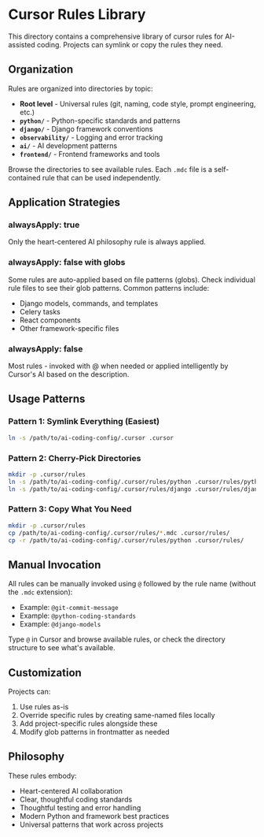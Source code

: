 # Cursor Rules Library

This directory contains a comprehensive library of cursor rules for AI-assisted coding. Projects can symlink or copy the rules they need.

## Organization

Rules are organized into directories by topic:

- **Root level** - Universal rules (git, naming, code style, prompt engineering, etc.)
- **`python/`** - Python-specific standards and patterns
- **`django/`** - Django framework conventions
- **`observability/`** - Logging and error tracking
- **`ai/`** - AI development patterns
- **`frontend/`** - Frontend frameworks and tools

Browse the directories to see available rules. Each `.mdc` file is a self-contained rule that can be used independently.

## Application Strategies

### alwaysApply: true

Only the heart-centered AI philosophy rule is always applied.

### alwaysApply: false with globs

Some rules are auto-applied based on file patterns (globs). Check individual rule files to see their glob patterns. Common patterns include:

- Django models, commands, and templates
- Celery tasks
- React components
- Other framework-specific files

### alwaysApply: false

Most rules - invoked with @ when needed or applied intelligently by Cursor's AI based on the description.

## Usage Patterns

### Pattern 1: Symlink Everything (Easiest)

```bash
ln -s /path/to/ai-coding-config/.cursor .cursor
```

### Pattern 2: Cherry-Pick Directories

```bash
mkdir -p .cursor/rules
ln -s /path/to/ai-coding-config/.cursor/rules/python .cursor/rules/python
ln -s /path/to/ai-coding-config/.cursor/rules/django .cursor/rules/django
```

### Pattern 3: Copy What You Need

```bash
mkdir -p .cursor/rules
cp /path/to/ai-coding-config/.cursor/rules/*.mdc .cursor/rules/
cp -r /path/to/ai-coding-config/.cursor/rules/python .cursor/rules/
```

## Manual Invocation

All rules can be manually invoked using `@` followed by the rule name (without the `.mdc` extension):

- Example: `@git-commit-message`
- Example: `@python-coding-standards`
- Example: `@django-models`

Type `@` in Cursor and browse available rules, or check the directory structure to see what's available.

## Customization

Projects can:

1. Use rules as-is
2. Override specific rules by creating same-named files locally
3. Add project-specific rules alongside these
4. Modify glob patterns in frontmatter as needed

## Philosophy

These rules embody:

- Heart-centered AI collaboration
- Clear, thoughtful coding standards
- Thoughtful testing and error handling
- Modern Python and framework best practices
- Universal patterns that work across projects

